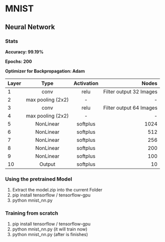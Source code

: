 # MNIST

## Neural Network

### Stats

**Accuracy: 99.19%**

**Epochs: 200**

**Optimizer for Backpropagation: Adam**

| Layer         | Type | Activation           | Nodes  |
| ------------- |:-------------:|:-------------:| -----:|
| 1      | conv  | relu | Filter output 32 Images |
| 2      | max pooling (2x2)  | - | - |
| 3      | conv  | relu | Filter output 64 Images |
| 4      | max pooling (2x2)  | - | - |
| 5      | NonLinear  | softplus | 1024 |
| 6      | NonLinear  | softplus | 512 |
| 7      | NonLinear  | softplus | 256 |
| 8      | NonLinear  | softplus | 200 |
| 9      | NonLinear  | softplus | 100 |
| 10      | Output  | softplus | 10 |

### Using the pretrained Model
1. Extract the model.zip into the current Folder
2. pip install tensorflow / tensorflow-gpu
3. python mnist_nn.py

### Training from scratch
1. pip install tensorflow / tensorflow-gpu
2. python mnist_nn.py (it will train now)
3. python mnist_nn.py (after is finishes)